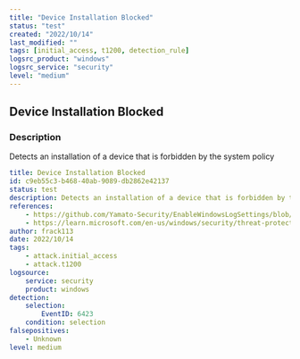 ```yaml
---
title: "Device Installation Blocked"
status: "test"
created: "2022/10/14"
last_modified: ""
tags: [initial_access, t1200, detection_rule]
logsrc_product: "windows"
logsrc_service: "security"
level: "medium"
---
```


## Device Installation Blocked

### Description

Detects an installation of a device that is forbidden by the system policy

```yml
title: Device Installation Blocked
id: c9eb55c3-b468-40ab-9089-db2862e42137
status: test
description: Detects an installation of a device that is forbidden by the system policy
references:
    - https://github.com/Yamato-Security/EnableWindowsLogSettings/blob/7f6d755d45ac7cc9fc35b0cbf498e6aa4ef19def/ConfiguringSecurityLogAuditPolicies.md
    - https://learn.microsoft.com/en-us/windows/security/threat-protection/auditing/event-6423
author: frack113
date: 2022/10/14
tags:
    - attack.initial_access
    - attack.t1200
logsource:
    service: security
    product: windows
detection:
    selection:
        EventID: 6423
    condition: selection
falsepositives:
    - Unknown
level: medium

```
